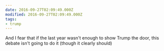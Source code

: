 ```yaml
---
date: 2016-09-27T02:09:49.000Z
modified: 2016-09-27T02:09:49.000Z
tags:
- trump
---
```


  And I fear that if the last year wasn't enough to show Trump the door, this debate isn't going to do it (though it clearly should)
